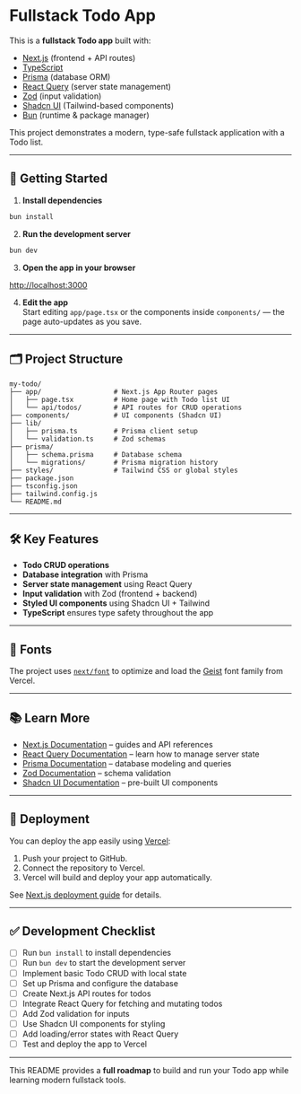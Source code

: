 # Fullstack Todo App

This is a **fullstack Todo app** built with:

- [Next.js](https://nextjs.org) (frontend + API routes)
- [TypeScript](https://www.typescriptlang.org)
- [Prisma](https://www.prisma.io) (database ORM)
- [React Query](https://tanstack.com/query/latest) (server state management)
- [Zod](https://zod.dev) (input validation)
- [Shadcn UI](https://ui.shadcn.com/) (Tailwind-based components)
- [Bun](https://bun.sh/) (runtime & package manager)

This project demonstrates a modern, type-safe fullstack application with a Todo list.

---

## 🚀 Getting Started

1. **Install dependencies**

```bash
bun install
```

2. **Run the development server**

```bash
bun dev
```

3. **Open the app in your browser**

[http://localhost:3000](http://localhost:3000)

4. **Edit the app**  
   Start editing `app/page.tsx` or the components inside `components/` — the page auto-updates as you save.

---

## 🗂 Project Structure

```
my-todo/
├── app/                  # Next.js App Router pages
│   ├── page.tsx          # Home page with Todo list UI
│   └── api/todos/        # API routes for CRUD operations
├── components/           # UI components (Shadcn UI)
├── lib/
│   ├── prisma.ts         # Prisma client setup
│   └── validation.ts     # Zod schemas
├── prisma/
│   ├── schema.prisma     # Database schema
│   └── migrations/       # Prisma migration history
├── styles/               # Tailwind CSS or global styles
├── package.json
├── tsconfig.json
├── tailwind.config.js
└── README.md
```

---

## 🛠 Key Features

- **Todo CRUD operations**
- **Database integration** with Prisma
- **Server state management** using React Query
- **Input validation** with Zod (frontend + backend)
- **Styled UI components** using Shadcn UI + Tailwind
- **TypeScript** ensures type safety throughout the app

---

## 🎨 Fonts

The project uses [`next/font`](https://nextjs.org/docs/app/building-your-application/optimizing/fonts) to optimize and load the [Geist](https://vercel.com/font) font family from Vercel.

---

## 📚 Learn More

- [Next.js Documentation](https://nextjs.org/docs) – guides and API references
- [React Query Documentation](https://tanstack.com/query/latest) – learn how to manage server state
- [Prisma Documentation](https://www.prisma.io/docs/) – database modeling and queries
- [Zod Documentation](https://zod.dev) – schema validation
- [Shadcn UI Documentation](https://ui.shadcn.com/) – pre-built UI components

---

## 🚀 Deployment

You can deploy the app easily using [Vercel](https://vercel.com/new):

1. Push your project to GitHub.
2. Connect the repository to Vercel.
3. Vercel will build and deploy your app automatically.

See [Next.js deployment guide](https://nextjs.org/docs/app/building-your-application/deploying) for details.

---

## ✅ Development Checklist

- [ ] Run `bun install` to install dependencies
- [ ] Run `bun dev` to start the development server
- [ ] Implement basic Todo CRUD with local state
- [ ] Set up Prisma and configure the database
- [ ] Create Next.js API routes for todos
- [ ] Integrate React Query for fetching and mutating todos
- [ ] Add Zod validation for inputs
- [ ] Use Shadcn UI components for styling
- [ ] Add loading/error states with React Query
- [ ] Test and deploy the app to Vercel

---

This README provides a **full roadmap** to build and run your Todo app while learning modern fullstack tools.
